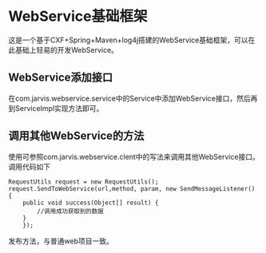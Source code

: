 # WebService基础框架


这是一个基于CXF+Spring+Maven+log4j搭建的WebService基础框架，可以在此基础上轻易的开发WebService。

## WebService添加接口

在com.jarvis.webservice.service中的Service中添加WebService接口，然后再到ServiceImpl实现方法即可。

## 调用其他WebService的方法

使用可参照com.jarvis.webservice.clent中的写法来调用其他WebService接口。调用代码如下
```
RequestUtils request = new RequestUtils();
request.SendToWebService(url,method, param, new SendMessageListener() {
	public void success(Object[] result) {
		//调用成功获取到的数据
	}
	});
```

发布方法，与普通web项目一致。
